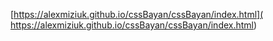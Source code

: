 [https://alexmiziuk.github.io/cssBayan/cssBayan/index.html]( https://alexmiziuk.github.io/cssBayan/cssBayan/index.html)